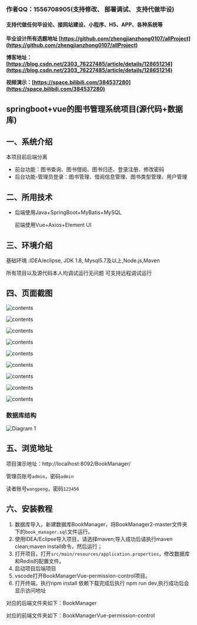 ### 作者QQ：1556708905(支持修改、 部署调试、 支持代做毕设)

#### 支持代做任何毕设论、接网站建设、小程序、H5、APP、各种系统等

**毕业设计所有选题地址 [https://github.com/zhengjianzhong0107/allProject](https://github.com/zhengjianzhong0107/allProject)**

**博客地址：[https://blog.csdn.net/2303_76227485/article/details/128651214](https://blog.csdn.net/2303_76227485/article/details/128651214)**

**视频演示：[https://space.bilibili.com/384537280](https://space.bilibili.com/384537280)**

 
## springboot+vue的图书管理系统项目(源代码+数据库)

## 一、系统介绍

本项目前后端分离

- 前台功能：图书查询、图书借阅、图书归还、登录注册、修改密码
- 后台功能-管理员登录：图书管理、借阅信息管理、图书类型管理、用户管理

## 二、所用技术

- 后端使用Java+SpringBoot+MyBatis+MySQL

  前端使用Vue+Axios+Element UI


## 三、环境介绍

基础环境 :IDEA/eclipse, JDK 1.8, Mysql5.7及以上,Node.js,Maven

所有项目以及源代码本人均调试运行无问题 可支持远程调试运行

## 四、页面截图

![contents](./picture/picture1.png)

![contents](./picture/picture2.png)

![contents](./picture/picture3.png)

![contents](./picture/picture4.png)

![contents](./picture/picture5.png)

![contents](./picture/picture6.png)

![contents](./picture/picture7.png)

![contents](./picture/picture8.png)

![contents](./picture/picture9.png)

### 数据库结构

![Diagram 1](./picture/picture10.jpg)

## 五、浏览地址

项目演示地址：http://localhost:8092/BookManager/

管理员账号`admin`，密码`admin`

读者账号`wangpeng`，密码`123456`

## 六、安装教程

1. 数据库导入，新建数据库BookManager，将BookManager2-master文件夹下的`book_manager.sql`文件运行。
2. 使用IDEA/Eclipse导入项目，请选择maven;导入成功后请执行maven clean;maven install命令，然后运行；
3. 打开项目，打开`src/main/resources/application.properties`，修改数据库和Redis的配置文件。
4. 启动项目后端项目 
5. vscode打开BookManagerVue-permission-control项目。
6. 打开终端，执行npm install 依赖下载完成后执行 npm run dev,执行成功后会显示访问地址

对应的后端文件夹如下：BookManager

对应的前端文件夹如下：BookManagerVue-permission-control
	
 
